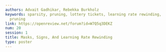 ```yaml
---
authors: Advait Gadhikar, Rebekka Burkholz
keywords: sparsity, pruning, lottery tickets, learning rate rewinding, iterative magnitude
  pruning
link: https://openreview.net/forum?id=W7Q5q3DEKZ
num: 20
session: 1
title: Masks, Signs, And Learning Rate Rewinding
type: poster
---
```

